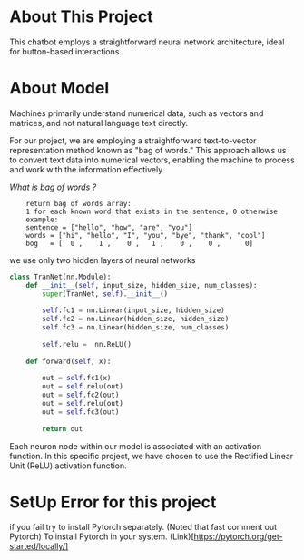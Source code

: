 # About This Project 

This chatbot employs a straightforward neural network architecture, ideal for button-based interactions. 
 
# About Model

Machines primarily understand numerical data, such as vectors and matrices, and not natural language text directly. 

For our project, we are employing a straightforward text-to-vector representation method known as "bag of words." This approach allows us to convert text data into numerical vectors, enabling the machine to process and work with the information effectively.

*What is bag of words ?*
```
    return bag of words array:
    1 for each known word that exists in the sentence, 0 otherwise
    example:
    sentence = ["hello", "how", "are", "you"]
    words = ["hi", "hello", "I", "you", "bye", "thank", "cool"]
    bog   = [  0 ,    1 ,    0 ,   1 ,    0 ,    0 ,      0]
```

we use only two hidden layers of neural networks

```python
class TranNet(nn.Module):
    def __init__(self, input_size, hidden_size, num_classes):
        super(TranNet, self).__init__()
                 
        self.fc1 = nn.Linear(input_size, hidden_size) 
        self.fc2 = nn.Linear(hidden_size, hidden_size) 
        self.fc3 = nn.Linear(hidden_size, num_classes)
        
        self.relu =  nn.ReLU()
    
    def forward(self, x):
        
        out = self.fc1(x)
        out = self.relu(out)      
        out = self.fc2(out)
        out = self.relu(out)
        out = self.fc3(out)
        
        return out
```
Each neuron node within our model is associated with an activation function. In this specific project, we have chosen to use the Rectified Linear Unit (ReLU) activation function.


# SetUp Error for this project
if you fail try to install Pytorch separately. (Noted that fast comment out Pytorch)
To install Pytorch in your system.
(Link)[https://pytorch.org/get-started/locally/]

 
